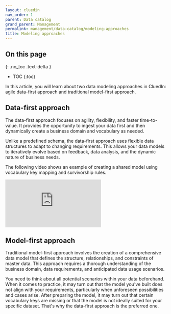 ```yaml
---
layout: cluedin
nav_order: 1
parent: Data catalog
grand_parent: Management
permalink: management/data-catalog/modeling-approaches
title: Modeling approaches
---
```

## On this page
{: .no_toc .text-delta }
- TOC
{:toc}

In this article, you will learn about two data modeling approaches in CluedIn: agile data-first approach and traditional model-first approach.

## Data-first approach

The data-first approach focuses on agility, flexibility, and faster time-to-value. It provides the opportunity to ingest your data first and then dynamically create a business domain and vocabulary as needed.

Unlike a predefined schema, the data-first approach uses flexible data structures to adapt to changing requirements. This allows your data models to iteratively evolve based on feedback, data analysis, and the dynamic nature of business needs.

The following video shows an example of creating a shared model using vocabulary key mapping and survivorship rules.

<div class="videoFrame">
<iframe src="https://player.vimeo.com/video/920523650?badge=0&amp;autopause=0&amp;player_id=0&amp;app_id=58479" frameborder="0" allow="autoplay; fullscreen; picture-in-picture; clipboard-write" title="Vocabulary key mapping"></iframe>
</div>

## Model-first approach

Traditional model-first approach involves the creation of a comprehensive data model that defines the structure, relationships, and constraints of master data. This approach requires a thorough understanding of the business domain, data requirements, and anticipated data usage scenarios.

You need to think about all potential scenarios within your data beforehand. When it comes to practice, it may turn out that the model you've built does not align with your requirements, particularly when unforeseen possibilities and cases arise. After preparing the model, it may turn out that certain vocabulary keys are missing or that the model is not ideally suited for your specific dataset. That's why the data-first approach is the preferred one.
